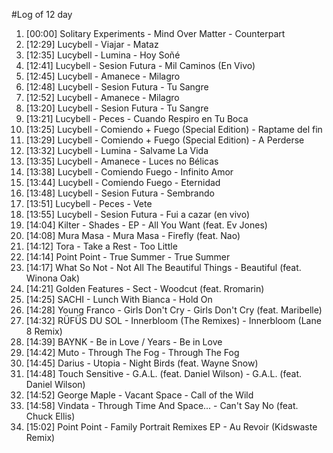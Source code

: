 #Log of 12 day

1. [00:00] Solitary Experiments - Mind Over Matter - Counterpart
1. [12:29] Lucybell - Viajar - Mataz
1. [12:35] Lucybell - Lumina - Hoy Soñé
1. [12:41] Lucybell - Sesion Futura - Mil Caminos (En Vivo)
1. [12:45] Lucybell - Amanece - Milagro
1. [12:48] Lucybell - Sesion Futura - Tu Sangre
1. [12:52] Lucybell - Amanece - Milagro
1. [13:20] Lucybell - Sesion Futura - Tu Sangre
1. [13:21] Lucybell - Peces - Cuando Respiro en Tu Boca
1. [13:25] Lucybell - Comiendo + Fuego (Special Edition) - Raptame del fin
1. [13:29] Lucybell - Comiendo + Fuego (Special Edition) - A Perderse
1. [13:32] Lucybell - Lumina - Salvame La Vida
1. [13:35] Lucybell - Amanece - Luces no Bélicas
1. [13:38] Lucybell - Comiendo Fuego - Infinito Amor
1. [13:44] Lucybell - Comiendo Fuego - Eternidad
1. [13:48] Lucybell - Sesion Futura - Sembrando
1. [13:51] Lucybell - Peces - Vete
1. [13:55] Lucybell - Sesion Futura - Fui a cazar (en vivo)
1. [14:04] Kilter - Shades - EP - All You Want (feat. Ev Jones)
1. [14:08] Mura Masa - Mura Masa - Firefly (feat. Nao)
1. [14:12] Tora - Take a Rest - Too Little
1. [14:14] Point Point - True Summer - True Summer
1. [14:17] What So Not - Not All The Beautiful Things - Beautiful (feat. Winona Oak)
1. [14:21] Golden Features - Sect - Woodcut (feat. Rromarin)
1. [14:25] SACHI - Lunch With Bianca - Hold On
1. [14:28] Young Franco - Girls Don't Cry - Girls Don't Cry (feat. Maribelle)
1. [14:32] RÜFÜS DU SOL - Innerbloom (The Remixes) - Innerbloom (Lane 8 Remix)
1. [14:39] BAYNK - Be in Love / Years - Be in Love
1. [14:42] Muto - Through The Fog - Through The Fog
1. [14:45] Darius - Utopia - Night Birds (feat. Wayne Snow)
1. [14:48] Touch Sensitive - G.A.L. (feat. Daniel Wilson) - G.A.L. (feat. Daniel Wilson)
1. [14:52] George Maple - Vacant Space - Call of the Wild
1. [14:58] Vindata - Through Time And Space... - Can't Say No (feat. Chuck Ellis)
1. [15:02] Point Point - Family Portrait Remixes EP - Au Revoir (Kidswaste Remix)

